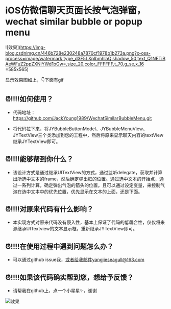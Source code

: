# iOS仿微信聊天页面长按气泡弹窗，wechat similar bubble or popup menu

![效果](https://img-blog.csdnimg.cn/446b728e230248a7870cf1978b1b273a.png?x-oss-process=image/watermark,type_d3F5LXplbmhlaQ,shadow_50,text_Q1NETiBAeWFuZ2ppZXNlYWd1bGw=,size_20,color_FFFFFF,t_70,g_se,x_16 =585x565)
 
显示效果图如上，👇下面有gif

## ⏰‼️‼️如何使用？

* 代码地址：https://github.com/JackYoung1989/WechatSimilarBubbleMenu.git

* 将代码拉下来，将JYBubbleButtonModel、JYBubbleMenuView、JYTextView三个类添加到您的工程中，然后将原来显示聊天内容的textView继承JYTextView即可。

## ⏰‼️‼️能够帮到你什么？

* 该设计方式是通过继承UITextView的方式，通过监听delegate，获取并计算出所选中文本的frame，然后确定弹出框的位置。通过选中文本的开始点，通过一系列计算，确定弹出气泡的箭头的位置。且可以通过设定变量，来控制气泡在选中文本中的优先位置，优先显示在文本的上面，还是下面。

## ⏰‼️‼️对原来代码有什么影响？

* 本实现方式对原来代码没有侵入性，基本上保证了代码的低耦合性，仅仅将来源继承UITextview的文本显示框，重新继承JYTextView即可。

## ⏰‼️‼️在使用过程中遇到问题怎么办？

* 可以通过github issue我，或者给我邮件yangjieseagull@163.com

## ⏰‼️‼️如果该代码确实帮到您，想给予反馈？

* 请帮我在github上，点一个小星星✨，谢谢

![效果](https://img-blog.csdnimg.cn/6cbebc191ebe406d9d12bfcdcec5d63b.gif)


